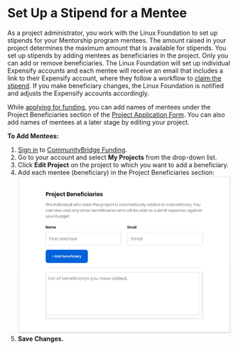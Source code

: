 # Set Up a Stipend for a Mentee

As a project administrator, you work with the Linux Foundation to set up stipends for your Mentorship program mentees. The amount raised in your project determines the maximum amount that is available for stipends. You set up stipends by adding mentees as beneficiaries in the project. Only you can add or remove beneficiaries. The Linux Foundation will set up individual Expensify accounts and each mentee will receive an email that includes a link to their Expensify account, where they follow a workflow to [claim the stipend](../get-reimbursed.md). If you make beneficiary changes, the Linux Foundation is notified and adjusts the Expensify accounts accordingly.

While [applying for funding](../apply-for-funding/add-a-github-project.md), you can add names of mentees under the Project Beneficiaries section of the [Project Application Form](../project-application.md). You can also add names of mentees at a later stage by editing your project. 

**To Add Mentees:** 

1. [Sign in](https://docs.linuxfoundation.org/display/PROD/.Login+to+CommunityBridge+vInitial) to [CommunityBridge Funding](https://funding.communitybridge.org/).
2. Go to your account and select **My Projects** from the drop-down list.
3. Click **Edit Project** on the project to which you want to add a beneficiary.
4. Add each mentee \(beneficiary\) in the Project Beneficiaries section: ![](../../../.gitbook/assets/7416648.png)
5. **Save Changes.**

